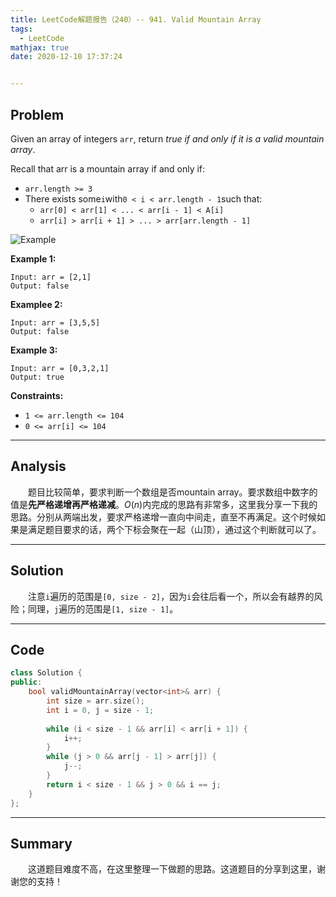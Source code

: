 ```yaml
---
title: LeetCode解题报告（240）-- 941. Valid Mountain Array
tags:
  - LeetCode
mathjax: true
date: 2020-12-10 17:37:24


---
```


## Problem

Given an array of integers `arr`, return *true if and only if it is a valid mountain array*.

Recall that arr is a mountain array if and only if:

- `arr.length >= 3`
- There exists some`i`with`0 < i < arr.length - 1`such that:
  - `arr[0] < arr[1] < ... < arr[i - 1] < A[i]`
  - `arr[i] > arr[i + 1] > ... > arr[arr.length - 1]`

<!-- more -->

![Example](https://assets.leetcode.com/uploads/2019/10/20/hint_valid_mountain_array.png)

**Example 1:**

```
Input: arr = [2,1]
Output: false
```

**Examplee 2:**

```
Input: arr = [3,5,5]
Output: false
```

**Example 3:**

```
Input: arr = [0,3,2,1]
Output: true
```

**Constraints:**

- `1 <= arr.length <= 104`
- `0 <= arr[i] <= 104`

------

## Analysis

&emsp;&emsp;题目比较简单，要求判断一个数组是否mountain array。要求数组中数字的值是**先严格递增再严格递减**。$O(n)$内完成的思路有非常多，这里我分享一下我的思路。分别从两端出发，要求严格递增一直向中间走，直至不再满足。这个时候如果是满足题目要求的话，两个下标会聚在一起（山顶），通过这个判断就可以了。

------

## Solution

&emsp;&emsp;注意`i`遍历的范围是`[0, size - 2]`，因为`i`会往后看一个，所以会有越界的风险；同理，`j`遍历的范围是`[1, size - 1]`。

------

## Code

```c++
class Solution {
public:
    bool validMountainArray(vector<int>& arr) {
        int size = arr.size();
        int i = 0, j = size - 1;
        
        while (i < size - 1 && arr[i] < arr[i + 1]) {
            i++;
        }
        while (j > 0 && arr[j - 1] > arr[j]) {
            j--;
        }
        return i < size - 1 && j > 0 && i == j;
    }
};
```

------

## Summary

&emsp;&emsp;这道题目难度不高，在这里整理一下做题的思路。这道题目的分享到这里，谢谢您的支持！
